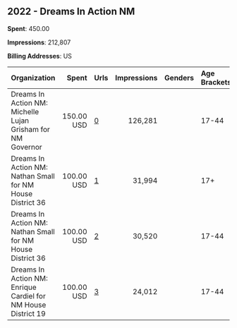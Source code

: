 ## 2022 - Dreams In Action NM 
**Spent**: 450.00

**Impressions**: 212,807

**Billing Addresses**: US

|Organization|Spent|Urls|Impressions|Genders|Age Brackets|Country Codes|
|:---|---:|:---|---:|:---|:---|:---|
|Dreams In Action NM: Michelle Lujan Grisham for NM Governor|150.00 USD|[0](https://www.snap.com/political-ads/asset/30eb05dd3f44c4b1b37d4fe8557f9ee2170afcd8242a603e43cb3ba62eaaff84?mediaType=mp4)|126,281||17-44|united states|
|Dreams In Action NM: Nathan Small for NM House District 36|100.00 USD|[1](https://www.snap.com/political-ads/asset/cc122f296ce521f1dcf259ada73a53a06e6c8e20ba1b4b5f759fd7640379b39c?mediaType=mp4)|31,994||17+|united states|
|Dreams In Action NM: Nathan Small for NM House District 36|100.00 USD|[2](https://www.snap.com/political-ads/asset/4c5eb2e91117283b2a18a7b47753d7acbbc93b42ab77ab6ebe851d55a9dec548?mediaType=mp4)|30,520||17-44|united states|
|Dreams In Action NM: Enrique Cardiel for NM House District 19|100.00 USD|[3](https://www.snap.com/political-ads/asset/4a71e94b188940b73ac74446e052e141d918a122e20e117d250f87da17d06d4a?mediaType=mp4)|24,012||17-44|united states|
